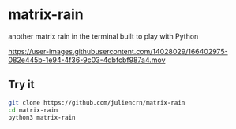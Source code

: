 # matrix-rain

another matrix rain in the terminal built to play with Python



https://user-images.githubusercontent.com/14028029/166402975-082e445b-1e94-4f36-9c03-4dbfcbf987a4.mov


## Try it

```sh
git clone https://github.com/juliencrn/matrix-rain
cd matrix-rain
python3 matrix-rain
```
